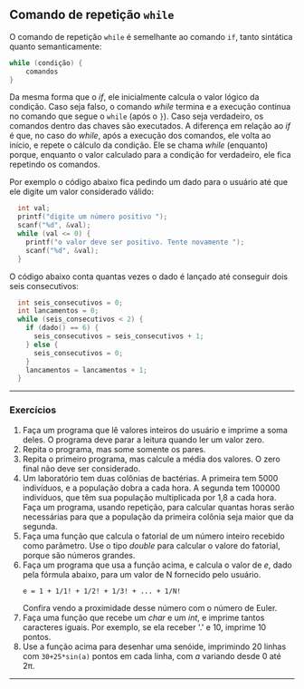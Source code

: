 ## Comando de repetição `while`

O comando de repetição `while` é semelhante ao comando `if`, tanto sintática quanto semanticamente:
```c
while (condição) {
    comandos
}
```
Da mesma forma que o *if*, ele inicialmente calcula o valor lógico da condição.
Caso seja falso, o comando *while* termina e a execução continua no comando que segue o `while` (após o `}`).
Caso seja verdadeiro, os comandos dentro das chaves são executados.
A diferença em relação ao *if* é que, no caso do *while*, após a execução dos comandos, ele volta ao início, e repete o cálculo da condição.
Ele se chama *while* (enquanto) porque, enquanto o valor calculado para a condição for verdadeiro, ele fica repetindo os comandos.

Por exemplo o código abaixo fica pedindo um dado para o usuário até que ele digite um valor considerado válido:
```c
  int val;
  printf("digite um número positivo ");
  scanf("%d", &val);
  while (val <= 0) {
    printf("o valor deve ser positivo. Tente novamente ");
    scanf("%d", &val);
  }
```

O código abaixo conta quantas vezes o dado é lançado até conseguir dois seis consecutivos:
```c
  int seis_consecutivos = 0;
  int lancamentos = 0;
  while (seis_consecutivos < 2) {
    if (dado() == 6) {
      seis_consecutivos = seis_consecutivos + 1;
    } else {
      seis_consecutivos = 0;
    }
    lancamentos = lancamentos + 1;
  }
```

* * *

### Exercícios

1. Faça um programa que lê valores inteiros do usuário e imprime a soma deles. O programa deve parar a leitura quando ler um valor zero.
2. Repita o programa, mas some somente os pares.
3. Repita o primeiro programa, mas calcule a média dos valores. O zero final não deve ser considerado.
4. Um laboratório tem duas colônias de bactérias. A primeira tem 5000 indivíduos, e a população dobra a cada hora. A segunda tem 100000 indivíduos, que têm sua população multiplicada por 1,8 a cada hora. Faça um programa, usando repetição, para calcular quantas horas serão necessárias para que a população da primeira colônia seja maior que da segunda.
5. Faça uma função que calcula o fatorial de um número inteiro recebido como parâmetro. Use o tipo *double* para calcular o valore do fatorial, porque são números grandes.
6. Faça um programa que usa a função acima, e calcula o valor de *e*, dado pela fórmula abaixo, para um valor de N fornecido pelo usuário.
   ```
   e = 1 + 1/1! + 1/2! + 1/3! + ... + 1/N!
   ```
   Confira vendo a proximidade desse número com o número de Euler.
9. Faça uma função que recebe um *char* e um *int*, e imprime tantos caracteres iguais. Por exemplo, se ela receber '.' e 10, imprime 10 pontos.
1. Use a função acima para desenhar uma senóide, imprimindo 20 linhas com `30+25*sin(a)` pontos em cada linha, com *a* variando desde 0 até 2&pi;.

* * *
